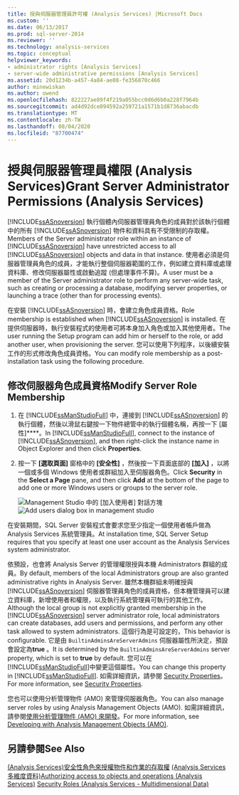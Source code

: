 ```yaml
---
title: 授與伺服器管理員許可權 (Analysis Services) |Microsoft Docs
ms.custom: ''
ms.date: 06/13/2017
ms.prod: sql-server-2014
ms.reviewer: ''
ms.technology: analysis-services
ms.topic: conceptual
helpviewer_keywords:
- administrator rights [Analysis Services]
- server-wide administrative permissions [Analysis Services]
ms.assetid: 20d1234b-a457-4a84-ae08-fe356870c466
author: minewiskan
ms.author: owend
ms.openlocfilehash: 822227ae89f4f219a055bcc0d6d6b0a228f7964b
ms.sourcegitcommit: ad4d92dce894592a259721a1571b1d8736abacdb
ms.translationtype: MT
ms.contentlocale: zh-TW
ms.lasthandoff: 08/04/2020
ms.locfileid: "87700474"
---
```

# <a name="grant-server-administrator-permissions-analysis-services"></a><span data-ttu-id="02f25-102">授與伺服器管理員權限 (Analysis Services)</span><span class="sxs-lookup"><span data-stu-id="02f25-102">Grant Server Administrator Permissions (Analysis Services)</span></span>
  <span data-ttu-id="02f25-103">[!INCLUDE[ssASnoversion](../../includes/ssasnoversion-md.md)] 執行個體內伺服器管理員角色的成員對於該執行個體中的所有 [!INCLUDE[ssASnoversion](../../includes/ssasnoversion-md.md)] 物件和資料具有不受限制的存取權。</span><span class="sxs-lookup"><span data-stu-id="02f25-103">Members of the Server administrator role within an instance of [!INCLUDE[ssASnoversion](../../includes/ssasnoversion-md.md)] have unrestricted access to all [!INCLUDE[ssASnoversion](../../includes/ssasnoversion-md.md)] objects and data in that instance.</span></span> <span data-ttu-id="02f25-104">使用者必須是伺服器管理員角色的成員，才能執行整個伺服器範圍的工作，例如建立資料庫或處理資料庫、修改伺服器屬性或啟動追蹤 (但處理事件不算)。</span><span class="sxs-lookup"><span data-stu-id="02f25-104">A user must be a member of the Server administrator role to perform any server-wide task, such as creating or processing a database, modifying server properties, or launching a trace (other than for processing events).</span></span>

 <span data-ttu-id="02f25-105">在安裝 [!INCLUDE[ssASnoversion](../../includes/ssasnoversion-md.md)] 時，會建立角色成員資格。</span><span class="sxs-lookup"><span data-stu-id="02f25-105">Role membership is established when [!INCLUDE[ssASnoversion](../../includes/ssasnoversion-md.md)] is installed.</span></span> <span data-ttu-id="02f25-106">在提供伺服器時，執行安裝程式的使用者可將本身加入角色或加入其他使用者。</span><span class="sxs-lookup"><span data-stu-id="02f25-106">The user running the Setup program can add him or herself to the role, or add another user, when provisioning the server.</span></span> <span data-ttu-id="02f25-107">您可以使用下列程序，以後續安裝工作的形式修改角色成員資格。</span><span class="sxs-lookup"><span data-stu-id="02f25-107">You can modify role membership as a post-installation task using the following procedure.</span></span>

## <a name="modify-server-role-membership"></a><span data-ttu-id="02f25-108">修改伺服器角色成員資格</span><span class="sxs-lookup"><span data-stu-id="02f25-108">Modify Server Role Membership</span></span>

1.  <span data-ttu-id="02f25-109">在 [!INCLUDE[ssManStudioFull](../../includes/ssmanstudiofull-md.md)] 中，連接到 [!INCLUDE[ssASnoversion](../../includes/ssasnoversion-md.md)] 的執行個體，然後以滑鼠右鍵按一下物件總管中的執行個體名稱，再按一下 [屬性]\*\*\*\*。</span><span class="sxs-lookup"><span data-stu-id="02f25-109">In [!INCLUDE[ssManStudioFull](../../includes/ssmanstudiofull-md.md)], connect to the instance of [!INCLUDE[ssASnoversion](../../includes/ssasnoversion-md.md)], and then right-click the instance name in Object Explorer and then click **Properties**.</span></span>

2.  <span data-ttu-id="02f25-110">按一下 **[選取頁面]** 窗格中的 **[安全性]** ，然後按一下頁面底部的 **[加入]** ，以將一個或多個 Windows 使用者或群組加入至伺服器角色。</span><span class="sxs-lookup"><span data-stu-id="02f25-110">Click **Security** in the **Select a Page** pane, and then click **Add** at the bottom of the page to add one or more Windows users or groups to the server role.</span></span>

     <span data-ttu-id="02f25-111">![Management Studio 中的 [加入使用者] 對話方塊](../media/ssas-serveradminadd.png "Management Studio 中的 [加入使用者] 對話方塊")</span><span class="sxs-lookup"><span data-stu-id="02f25-111">![Add users dialog box in management studio](../media/ssas-serveradminadd.png "Add users dialog box in management studio")</span></span>

 <span data-ttu-id="02f25-112">在安裝期間，SQL Server 安裝程式會要求您至少指定一個使用者帳戶做為 Analysis Services 系統管理員。</span><span class="sxs-lookup"><span data-stu-id="02f25-112">At installation time, SQL Server Setup requires that you specify at least one user account as the Analysis Services system administrator.</span></span>

 <span data-ttu-id="02f25-113">依預設，也會將 Analysis Server 的管理權限授與本機 Administrators 群組的成員。</span><span class="sxs-lookup"><span data-stu-id="02f25-113">By default, members of the local Administrators group are also granted administrative rights in Analysis Server.</span></span> <span data-ttu-id="02f25-114">雖然本機群組未明確授與 [!INCLUDE[ssASnoversion](../../includes/ssasnoversion-md.md)] 伺服器管理員角色的成員資格，但本機管理員可以建立資料庫，新增使用者和權限，以及執行系統管理員可執行的其他工作。</span><span class="sxs-lookup"><span data-stu-id="02f25-114">Although the local group is not explicitly granted membership in the [!INCLUDE[ssASnoversion](../../includes/ssasnoversion-md.md)] server administrator role, local administrators can create databases, add users and permissions, and perform any other task allowed to system administrators.</span></span> <span data-ttu-id="02f25-115">這個行為是可設定的，</span><span class="sxs-lookup"><span data-stu-id="02f25-115">This behavior is configurable.</span></span> <span data-ttu-id="02f25-116">它是由 `BuiltinAdminsAreServerAdmins` 伺服器屬性所決定，預設會設定為**true** 。</span><span class="sxs-lookup"><span data-stu-id="02f25-116">It is determined by the `BuiltinAdminsAreServerAdmins` server property, which is set to **true** by default.</span></span> <span data-ttu-id="02f25-117">您可以在 [!INCLUDE[ssManStudioFull](../../includes/ssmanstudiofull-md.md)]中變更這個屬性。</span><span class="sxs-lookup"><span data-stu-id="02f25-117">You can change this property in [!INCLUDE[ssManStudioFull](../../includes/ssmanstudiofull-md.md)].</span></span> <span data-ttu-id="02f25-118">如需詳細資訊，請參閱 [Security Properties](../server-properties/security-properties.md)。</span><span class="sxs-lookup"><span data-stu-id="02f25-118">For more information, see [Security Properties](../server-properties/security-properties.md).</span></span>

 <span data-ttu-id="02f25-119">您也可以使用分析管理物件 (AMO) 來管理伺服器角色。</span><span class="sxs-lookup"><span data-stu-id="02f25-119">You can also manage server roles by using Analysis Management Objects (AMO).</span></span> <span data-ttu-id="02f25-120">如需詳細資訊，請參閱[使用分析管理物件 &#40;AMO&#41; 來開發](https://docs.microsoft.com/bi-reference/amo/developing-with-analysis-management-objects-amo)。</span><span class="sxs-lookup"><span data-stu-id="02f25-120">For more information, see [Developing with Analysis Management Objects &#40;AMO&#41;](https://docs.microsoft.com/bi-reference/amo/developing-with-analysis-management-objects-amo).</span></span>

## <a name="see-also"></a><span data-ttu-id="02f25-121">另請參閱</span><span class="sxs-lookup"><span data-stu-id="02f25-121">See Also</span></span>
 <span data-ttu-id="02f25-122">[&#40;Analysis Services&#41;安全性角色來授權物件和作業的存取權](../multidimensional-models/authorizing-access-to-objects-and-operations-analysis-services.md) [&#40;Analysis Services 多維度資料&#41;](../multidimensional-models/olap-logical/security-roles-analysis-services-multidimensional-data.md)</span><span class="sxs-lookup"><span data-stu-id="02f25-122">[Authorizing access to objects and operations &#40;Analysis Services&#41;](../multidimensional-models/authorizing-access-to-objects-and-operations-analysis-services.md) [Security Roles  &#40;Analysis Services - Multidimensional Data&#41;](../multidimensional-models/olap-logical/security-roles-analysis-services-multidimensional-data.md)</span></span>



